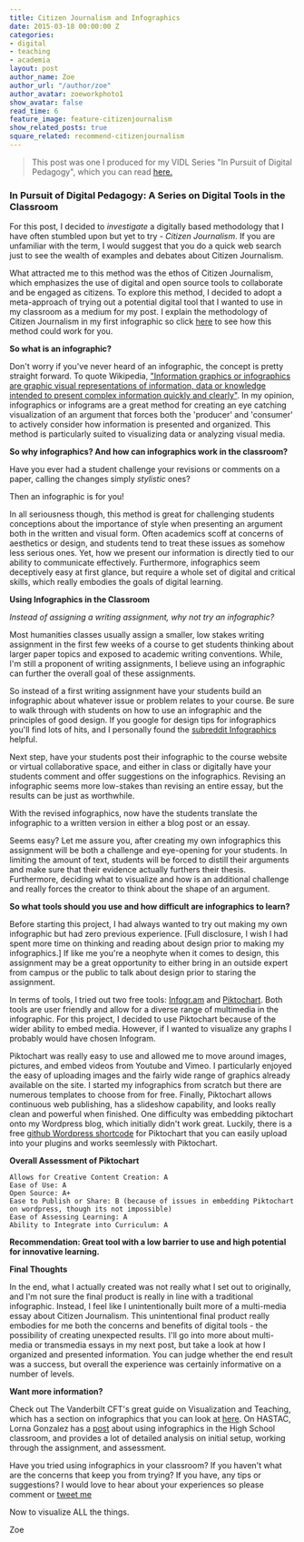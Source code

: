 ```yaml
---
title: Citizen Journalism and Infographics
date: 2015-03-18 00:00:00 Z
categories:
- digital
- teaching
- academia
layout: post
author_name: Zoe
author_url: "/author/zoe"
author_avatar: zoeworkphoto1
show_avatar: false
read_time: 6
feature_image: feature-citizenjournalism
show_related_posts: true
square_related: recommend-citizenjournalism
---
```


> This post was one I produced for my VIDL Series "In Pursuit of Digital Pedagogy", which you can read [here.](https://my.vanderbilt.edu/vidl/2015/04/in-pursuit-of-digital-pedagogy-1/)

### In Pursuit of Digital Pedagogy: A Series on Digital Tools in the Classroom

For this post, I decided to *investigate* a digitally based methodology that I have often stumbled upon but yet to try - *Citizen Journalism*. If you are unfamiliar with the term, I would suggest that you do a quick web search just to see the wealth of examples and debates about Citizen Journalism.

What attracted me to this method was the ethos of Citizen Journalism, which emphasizes the use of digital and open source tools to collaborate and be engaged as citizens. To explore this method, I decided to adopt a meta-approach of trying out a potential digital tool that I wanted to use in my classroom as a medium for my post. I explain the methodology of Citizen Journalism in my first infographic so click [here](https://magic.piktochart.com/output/2690247-the-rise-of-citizen-journalism-c) to see how this method could work for you.

**So what is an infographic?**

Don't worry if you've never heard of an infographic, the concept is pretty straight forward. To quote Wikipedia, ["Information graphics or infographics are graphic visual representations of information, data or knowledge intended to present complex information quickly and clearly"](https://en.wikipedia.org/wiki/Infographic). In my opinion, infographics or infograms are a great method for creating an eye catching visualization of an argument that forces both the 'producer' and 'consumer' to actively consider how information is presented and organized. This method is particularly suited to visualizing data or analyzing visual media.

**So why infographics? And how can infographics work in the classroom?**

Have you ever had a student challenge your revisions or comments on a paper, calling the changes simply *stylistic* ones?

Then an infographic is for you!

In all seriousness though, this method is great for challenging students conceptions about the importance of style when presenting an argument both in the written and visual form. Often academics scoff at concerns of aesthetics or design, and students tend to treat these issues as somehow less serious ones. Yet, how we present our information is directly tied to our ability to communicate effectively. Furthermore, infographics seem deceptively easy at first glance, but require a whole set of digital and critical skills, which really embodies the goals of digital learning.

**Using Infographics in the Classroom**

*Instead of assigning a writing assignment, why not try an infographic?*

Most humanities classes usually assign a smaller, low stakes writing assignment in the first few weeks of a course to get students thinking about larger paper topics and exposed to academic writing conventions. While, I'm still a proponent of writing assignments, I believe using an infographic can further the overall goal of these assignments.

So instead of a first writing assignment have your students build an infographic about whatever issue or problem relates to your course. Be sure to walk through with students on how to use an infographic and the principles of good design. If you google for design tips for infographics you'll find lots of hits, and I personally found the [subreddit Infographics](https://www.reddit.com/r/Infographics/) helpful.

Next step, have your students post their infographic to the course website or virtual collaborative space, and either in class or digitally have your students comment and offer suggestions on the infographics. Revising an infographic seems more low-stakes than revising an entire essay, but the results can be just as worthwhile.

With the revised infographics, now have the students translate the infographic to a written version in either a blog post or an essay.

Seems easy? Let me assure you, after creating my own infographics this assignment will be both a challenge and eye-opening for your students. In limiting the amount of text, students will be forced to distill their arguments and make sure that their evidence actually furthers their thesis. Furthermore, deciding what to visualize and how is an additional challenge and really forces the creator to think about the shape of an argument.

**So what tools should you use and how difficult are infographics to learn?**

Before starting this project, I had always wanted to try out making my own infographic but had zero previous experience. [Full disclosure, I wish I had spent more time on thinking and reading about design prior to making my infographics.] If like me you're a neophyte when it comes to design, this assignment may be a great opportunity to either bring in an outside expert from campus or the public to talk about design prior to staring the assignment.

In terms of tools, I tried out two free tools: [Infogr.am](https://infogr.am/) and [Piktochart](https://magic.piktochart.com/). Both tools are user friendly and allow for a diverse range of multimedia in the infographic. For this project, I decided to use Piktochart because of the wider ability to embed media. However, if I wanted to visualize any graphs I probably would have chosen Infogram.

Piktochart was really easy to use and allowed me to move around images, pictures, and embed videos from Youtube and Vimeo. I particularly enjoyed the easy of uploading images and the fairly wide range of graphics already available on the site. I started my infographics from scratch but there are numerous templates to choose from for free. Finally, Piktochart allows continuous web publishing, has a slideshow capability, and looks really clean and powerful when finished. One difficulty was embedding piktochart onto my Wordpress blog, which initially didn't work great. Luckily, there is a free [github Wordpress shortcode](https://github.com/birgire/wp-piktochart-embed) for Piktochart that you can easily upload into your plugins and works seemlessly with Piktochart.

**Overall Assessment of Piktochart**

    Allows for Creative Content Creation: A
    Ease of Use: A
    Open Source: A+
    Ease to Publish or Share: B (because of issues in embedding Piktochart on wordpress, though its not impossible)
    Ease of Assessing Learning: A
    Ability to Integrate into Curriculum: A

**Recommendation: Great tool with a low barrier to use and high potential for innovative learning.**

**Final Thoughts**

In the end, what I actually created was not really what I set out to originally, and I'm not sure the final product is really in line with a traditional infographic. Instead, I feel like I unintentionally built more of a multi-media essay about Citizen Journalism. This unintentional final product really embodies for me both the concerns and benefits of digital tools - the possibility of creating unexpected results. I'll go into more about multi-media or transmedia essays in my next post, but take a look at how I organized and presented information. You can judge whether the end result was a success, but overall the experience was certainly informative on a number of levels.

**Want more information?**

Check out The Vanderbilt CFT's great guide on Visualization and Teaching, which has a section on infographics that you can look at [here](http://cft.vanderbilt.edu/guides-sub-pages/visual-thinking/#dataviz). On HASTAC, Lorna Gonzalez has a [post](http://www.hastac.org/blogs/lorna-gonzalez/2014/02/13/infovisual-literacy-teaching-ela-high-school) about using infographics in the High School classroom, and provides a lot of detailed analysis on initial setup, working through the assignment, and assessment.

Have you tried using infographics in your classroom? If you haven't what are the concerns that keep you from trying? If you have, any tips or suggestions? I would love to hear about your experiences so please comment or [tweet me](http://twitter.com/home/?status=@Zoe_LeBlanc)

Now to visualize ALL the things.

Zoe
 